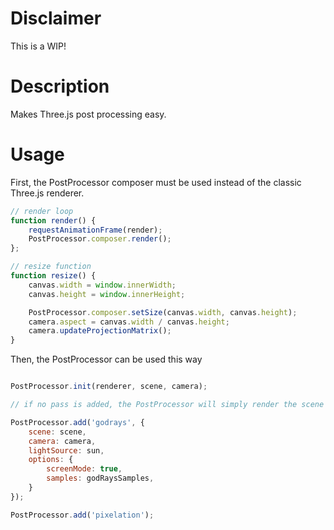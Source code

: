 # Disclaimer

This is a WIP!

# Description

Makes Three.js post processing easy.

# Usage

First, the PostProcessor composer must be used instead of the classic Three.js renderer.

```javascript
// render loop
function render() {
    requestAnimationFrame(render);
    PostProcessor.composer.render();
};

// resize function
function resize() {
    canvas.width = window.innerWidth;
    canvas.height = window.innerHeight;

    PostProcessor.composer.setSize(canvas.width, canvas.height);
    camera.aspect = canvas.width / canvas.height;
    camera.updateProjectionMatrix();
}
```

Then, the PostProcessor can be used this way

```javascript

PostProcessor.init(renderer, scene, camera);

// if no pass is added, the PostProcessor will simply render the scene with no effect

PostProcessor.add('godrays', {
    scene: scene,
    camera: camera,
    lightSource: sun,
    options: {
        screenMode: true,
        samples: godRaysSamples,
    }
});

PostProcessor.add('pixelation');
```